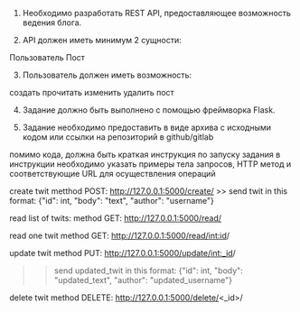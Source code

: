 1. Необходимо разработать REST API, предоставляющее возможность ведения блога.

2. API должен иметь минимум 2 сущности:

Пользователь
Пост

3. Пользователь должен иметь возможность:

создать
прочитать
изменить
удалить пост

4. Задание должно быть выполнено с помощью фреймворка Flask.

5. Задание необходимо предоставить в виде архива с исходными кодом или ссылки на репозиторий в github/gitlab

помимо кода, должна быть краткая инструкция по запуску задания
в инструкции необходимо указать примеры тела запросов, HTTP метод и соответствующие URL для осуществления операций

create twit
metthod POST:
http://127.0.0.1:5000/create/ >> send twit in this format: {"id": int, "body": "text", "author": "username"}

read list of twits:
method GET:
http://127.0.0.1:5000/read/

read one twit
method GET:
http://127.0.0.1:5000/read/<int:id>/

update twit
method PUT:
http://127.0.0.1:5000/update/<int:_id>/ 
>> send updated_twit in this format: {"id": int, "body": "updated_text", "author": "updated_username"}

delete twit
method DELETE:
http://127.0.0.1:5000/delete/<_id>/
